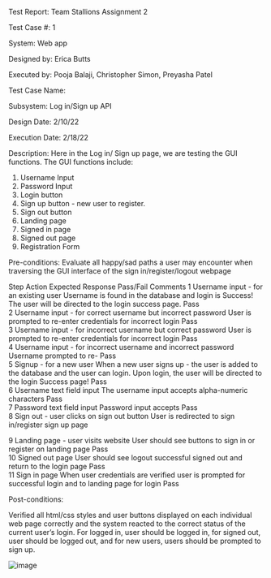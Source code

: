 
Test Report:
Team Stallions Assignment 2

Test Case #: 1

System: Web app

Designed by: Erica Butts

Executed by: Pooja Balaji, Christopher Simon, Preyasha Patel	

Test Case Name:

Subsystem: Log in/Sign up API

Design Date: 2/10/22

Execution Date: 2/18/22


	
	
	
Description:
Here in the Log in/ Sign up page, we are testing the GUI functions.
The GUI functions include:  
1)	Username Input
2)	Password Input
3)	Login button 
4)	Sign up button - new user to register.
5)	Sign out button
6)	Landing page 
7)	Signed in page 
8)	Signed out page
9)	Registration Form


Pre-conditions: 
Evaluate all happy/sad paths a user may encounter when traversing the GUI interface of the sign in/register/logout webpage 






Step	Action	Expected Response	Pass/Fail	Comments
1	Username input - for an existing user	Username is found in the database and login is Success! The user will be directed to the login success page. 	Pass	
2	Username input - for correct username but incorrect password	User is prompted to re-enter credentials for incorrect login	Pass	
3	Username input - for incorrect username but correct password	User is prompted to re-enter credentials for incorrect login	Pass	
4	Username input - for incorrect username and incorrect password 	Username prompted to re-	Pass	
5	Signup - for a new user	When a new user signs up - the user is added to the database and the user can login. Upon login, the user will be directed to the login Success page!	Pass	
6	Username text field input	The username input accepts alpha-numeric characters	Pass	
7	Password text field input	Password input accepts 	Pass 	
8	Sign out - user clicks on sign out button
	User is redirected to sign in/register sign up page		

9	Landing page - user visits website	User should see buttons to sign in or register on landing page	Pass	
10	Signed out page	User should see logout successful signed out and return to the login page 	Pass	
11	Sign in page 	When user credentials are verified user is prompted for successful login and to landing page for login	Pass	


Post-conditions:

Verified all html/css styles and user buttons displayed on each individual web page correctly and the system reacted to the correct status of the current user’s login. For logged in, user should be logged in, for signed out, user should be logged out, and for new users, users should be prompted to sign up. 




![image](https://user-images.githubusercontent.com/52904077/155211105-c0eeb278-f78b-4615-9568-53a258a73b1d.png)
